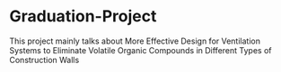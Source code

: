 # Graduation-Project
This project mainly talks about More Effective Design for Ventilation Systems to Eliminate Volatile Organic Compounds in Different Types of  Construction Walls
